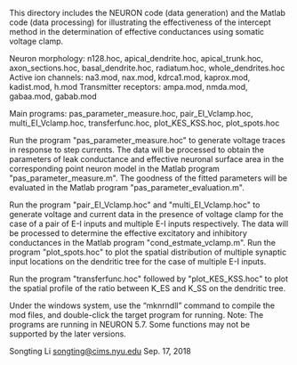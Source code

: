 This directory includes the NEURON code (data generation) and the Matlab code (data processing) for illustrating the effectiveness of the intercept method in the determination of effective conductances using somatic voltage clamp.

Neuron morphology: n128.hoc, apical_dendrite.hoc, apical_trunk.hoc, axon_sections.hoc, basal_dendrite.hoc, radiatum.hoc, whole_dendrites.hoc
Active ion channels: na3.mod, nax.mod, kdrca1.mod, kaprox.mod, kadist.mod, h.mod
Transmitter receptors: ampa.mod, nmda.mod, gabaa.mod, gabab.mod

Main programs: pas_parameter_measure.hoc, pair_EI_Vclamp.hoc, multi_EI_Vclamp.hoc, transferfunc.hoc, plot_KES_KSS.hoc, plot_spots.hoc

Run the program "pas_parameter_measure.hoc" to generate voltage traces in response to step currents. The data will be processed to obtain the parameters of leak conductance and effective neuronal surface area in the corresponding point neuron model in the Matlab program "pas_parameter_measure.m". The goodness of the fitted parameters will be evaluated in the Matlab program "pas_parameter_evaluation.m".

Run the program "pair_EI_Vclamp.hoc" and "multi_EI_Vclamp.hoc" to generate voltage and current data in the presence of voltage clamp for the case of a pair of E-I inputs and multiple E-I inputs respectively. The data will be processed to determine the effective excitatory and inhibitory conductances in the Matlab program "cond_estmate_vclamp.m". Run the program "plot_spots.hoc" to plot the spatial distribution of multiple synaptic input locations on the dendritic tree for the case of multiple E-I inputs. 

Run the program "transferfunc.hoc" followed by "plot_KES_KSS.hoc" to plot the spatial profile of the ratio between K_ES and K_SS on the dendritic tree. 

Under the windows system, use the “mknrndll” command to compile the mod files, and double-click the target program for running. 
Note: The programs are running in NEURON 5.7. Some functions may not be supported by the later versions.

Songting Li
songting@cims.nyu.edu
Sep. 17, 2018
